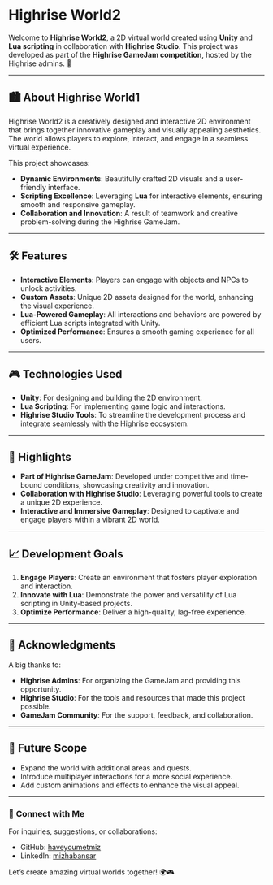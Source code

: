 # Highrise World2  

Welcome to **Highrise World2**, a 2D virtual world created using **Unity** and **Lua scripting** in collaboration with **Highrise Studio**. This project was developed as part of the **Highrise GameJam competition**, hosted by the Highrise admins. 🚀  

---

## 🏙️ **About Highrise World1**  

Highrise World2 is a creatively designed and interactive 2D environment that brings together innovative gameplay and visually appealing aesthetics. The world allows players to explore, interact, and engage in a seamless virtual experience.  

This project showcases:  
- **Dynamic Environments**: Beautifully crafted 2D visuals and a user-friendly interface.  
- **Scripting Excellence**: Leveraging **Lua** for interactive elements, ensuring smooth and responsive gameplay.  
- **Collaboration and Innovation**: A result of teamwork and creative problem-solving during the Highrise GameJam.  

---

## 🛠️ **Features**  

- **Interactive Elements**: Players can engage with objects and NPCs to unlock activities.  
- **Custom Assets**: Unique 2D assets designed for the world, enhancing the visual experience.  
- **Lua-Powered Gameplay**: All interactions and behaviors are powered by efficient Lua scripts integrated with Unity.  
- **Optimized Performance**: Ensures a smooth gaming experience for all users.  

---

## 🎮 **Technologies Used**  

- **Unity**: For designing and building the 2D environment.  
- **Lua Scripting**: For implementing game logic and interactions.  
- **Highrise Studio Tools**: To streamline the development process and integrate seamlessly with the Highrise ecosystem.  

---

## 🌟 **Highlights**  

- **Part of Highrise GameJam**: Developed under competitive and time-bound conditions, showcasing creativity and innovation.  
- **Collaboration with Highrise Studio**: Leveraging powerful tools to create a unique 2D experience.  
- **Interactive and Immersive Gameplay**: Designed to captivate and engage players within a vibrant 2D world.  

---

## 📈 **Development Goals**  

1. **Engage Players**: Create an environment that fosters player exploration and interaction.  
2. **Innovate with Lua**: Demonstrate the power and versatility of Lua scripting in Unity-based projects.  
3. **Optimize Performance**: Deliver a high-quality, lag-free experience.  

---

## 🤝 **Acknowledgments**  

A big thanks to:  
- **Highrise Admins**: For organizing the GameJam and providing this opportunity.  
- **Highrise Studio**: For the tools and resources that made this project possible.  
- **GameJam Community**: For the support, feedback, and collaboration.  

---

## 🚀 **Future Scope**  

- Expand the world with additional areas and quests.  
- Introduce multiplayer interactions for a more social experience.  
- Add custom animations and effects to enhance the visual appeal.  

---

### 🔗 **Connect with Me**  

For inquiries, suggestions, or collaborations:  
- GitHub: [haveyoumetmiz](https://github.com/haveyoumetmiz)  
- LinkedIn: [mizhabansar](https://www.linkedin.com/in/mizhabansar/)  

Let’s create amazing virtual worlds together! 🌍🎮
